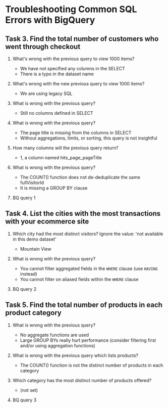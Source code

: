# Troubleshooting Common SQL Errors with BigQuery

## Task 3. Find the total number of customers who went through checkout

1. What's wrong with the previous query to view 1000 items?
   - We have not specified any columns in the SELECT
   - There is a typo in the dataset name

2. What's wrong with the new previous query to view 1000 items?
   - We are using legacy SQL

3. What is wrong with the previous query?
   - Still no columns defined in SELECT

4. What is wrong with the previous query?
   - The page title is missing from the columns in SELECT
   - Without aggregations, limits, or sorting, this query is not insightful

5. How many columns will the previous query return?
   - 1, a column named hits_page_pageTitle

6. What is wrong with the previous query?
   - The COUNT() function does not de-deduplicate the same fullVisitorId
   - It is missing a GROUP BY clause

7. BQ query 1

## Task 4. List the cities with the most transactions with your ecommerce site

1. Which city had the most distinct visitors? Ignore the value: 'not available in this demo dataset'
   - Mountain View

2. What is wrong with the previous query?
   - You cannot filter aggregated fields in the `WHERE` clause (use `HAVING` instead)
   - You cannot filter on aliased fields within the `WHERE` clause

3. BQ query 2

## Task 5. Find the total number of products in each product category

1. What is wrong with the previous query?
   - No aggregate functions are used
   - Large GROUP BYs really hurt performance (consider filtering first and/or using aggregation functions)

2. What is wrong with the previous query which lists products?
   - The COUNT() function is not the distinct number of products in each category

3. Which category has the most distinct number of products offered?
   - (not set)

4. BQ query 3
